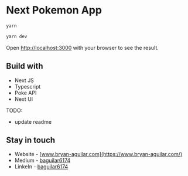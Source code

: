 # Next Pokemon App

```bash
yarn

yarn dev
```

Open [http://localhost:3000](http://localhost:3000) with your browser to see the result.

## Build with

- Next JS
- Typescript
- Poke API
- Next UI

TODO:

- update readme

## Stay in touch

- Website - [www.bryan-aguilar.com](https://www.bryan-aguilar.com/)
- Medium - [baguilar6174](https://baguilar6174.medium.com/)
- LinkeIn - [baguilar6174](https://www.linkedin.com/in/baguilar6174)
